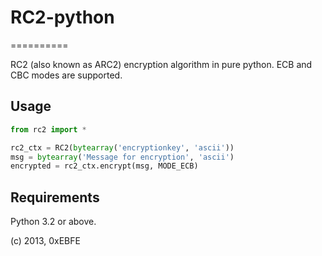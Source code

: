 # RC2-python
==========

RC2 (also known as ARC2) encryption algorithm in pure python. ECB and CBC modes are supported.

## Usage
```python
from rc2 import * 

rc2_ctx = RC2(bytearray('encryptionkey', 'ascii'))
msg = bytearray('Message for encryption', 'ascii')
encrypted = rc2_ctx.encrypt(msg, MODE_ECB)

```
## Requirements

Python 3.2 or above.

(c) 2013, 0xEBFE

